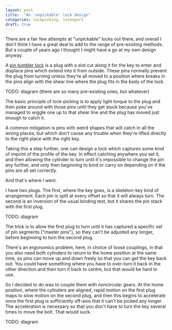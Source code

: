 ```yaml
---
layout: post
title:  "An 'unpickable' lock design"
categories: lockpicking, locksport
draft: true
---
```


There are a fair few attempts at "unpickable" locks out there, and overall I
don't think I have a great deal to add to the range of pre-existing methods.
But a couple of years ago I thought I might have a go at my own design anyway.

A [pin tumbler lock][] is a plug with a slot cut along it for the key to enter
and displace pins which extend into it from outside.  These pins normally
prevent the plug from turning unless they're all moved to a position where
breaks in the pins align with the shear line where the plug fits in the body of
the lock.

TODO: diagram (there are so many pre-existing ones, but whatever)

The basic principle of lock-picking is to apply light torque to the plug and
then poke around with those pins until they get stuck because you've managed to
wiggle one up to that shear line and the plug has moved just enough to catch
it.

A common mitigation is pins with weird shapes that will catch in all the wrong
places, but which don't cause any trouble when they're lifted directly to the
right place with the right key.

Taking this a step further, one can design a lock which captures some kind of
imprint of the profile of the key.  In effect catching anywhere you set it, and
then allowing the cylinder to turn until it's impossible to change the pin any
further, and only then beginning to bind or carry on depending on if the pins
are all set correctly.

And that's where I went.

I have two plugs.  The first, where the key goes, is a skeleton-key kind of
arrangement.  Each pin is split at every offset so that it will always turn.
The second is an inversion of the usual binding test, but it shares the pin
stack with the first plug.

TODO: diagram

The trick is to allow the first plug to turn until it has captured a specific
set of pin segments ("master pins"), so they can't be adjusted any longer,
before beginning to turn the second plug.

There's an ergonomics problem, here, in choice of loose couplings, in that you
also need both cylinders to return to the home position at the same time, so
pins can move up and down freely so that you can get the key back out.  You
could have something where you have to over-turn it back in the other direction
and then turn it back to centre, but that would be hard to use.

So I decided to do was to couple them with noncircular gears.  At the home
position, where the cylinders are aligned, rapid motion on the first plug maps
to slow motion on the second plug, and then this begins to accelerate once the
first plug is sufficiently off-axis that it can't be picked any longer.  The
acceleration is necessary so that you don't have to turn the key several times
to move the bolt.  That would suck.

TODO: diagram

[pin tumbler lock]: <https://en.wikipedia.org/wiki/Pin_tumbler_lock#Cylinder_locks>
